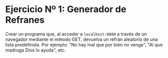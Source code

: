 # Ejercicio Nº 1: Generador de Refranes

Crear un programa que, al acceder a `localhost:8080` a través de un navegador mediante el método GET, devuelva un refrán aleatorio de una lista predefinida. Por ejemplo: "No hay mal que por bien no venga", "Al que madruga Dios lo ayuda", etc.